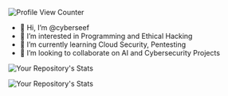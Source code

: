 ![Profile View Counter](https://komarev.com/ghpvc/?username=cyberseef)

- 👋 Hi, I’m @cyberseef
- 👀 I’m interested in Programming and Ethical Hacking
- 🌱 I’m currently learning Cloud Security, Pentesting
- 💞️ I’m looking to collaborate on AI and Cybersecurity Projects

![Your Repository's Stats](https://github-readme-stats.vercel.app/api?username=cyberseef&show_icons=true)

![Your Repository's Stats](https://github-readme-stats.vercel.app/api/top-langs/?username=cyberseef&theme=blue-green)

<!---
![Hits](https://hitcounter.pythonanywhere.com/count/tag.svg?url = https://github.com/cyberseef/DVWA-Installation-Guide)
--->
<!---
cyberseef/cyberseef is a ✨ special ✨ repository because its `README.md` (this file) appears on your GitHub profile.
You can click the Preview link to take a look at your changes.
--->
